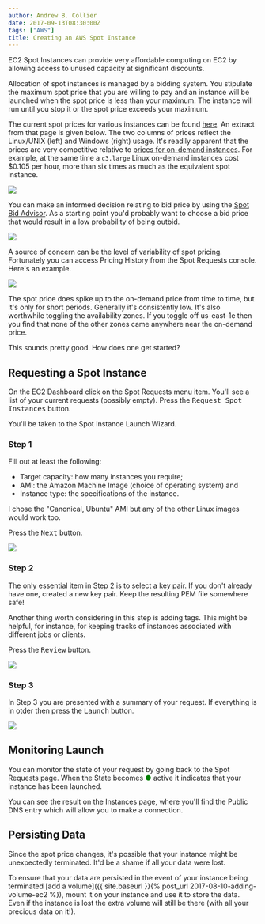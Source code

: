```yaml
---
author: Andrew B. Collier
date: 2017-09-13T08:30:00Z
tags: ["AWS"]
title: Creating an AWS Spot Instance
---
```


EC2 Spot Instances can provide very affordable computing on EC2 by allowing access to unused capacity at significant discounts.

<!--more-->

Allocation of spot instances is managed by a bidding system. You stipulate the maximum spot price that you are willing to pay and an instance will be launched when the spot price is less than your maximum. The instance will run until you stop it or the spot price exceeds your maximum.

The current spot prices for various instances can be found [here](https://aws.amazon.com/ec2/spot/pricing/). An extract from that page is given below. The two columns of prices reflect the Linux/UNIX (left) and Windows (right) usage. It's readily apparent that the prices are very competitive relative to [prices for on-demand instances](https://aws.amazon.com/ec2/pricing/on-demand/). For example, at the same time a `c3.large` Linux on-demand instances cost $0.105 per hour, more than six times as much as the equivalent spot instance.

![](/img/2017/09/aws-spot-price-example.png)

You can make an informed decision relating to bid price by using the [Spot Bid Advisor](https://aws.amazon.com/ec2/spot/bid-advisor/). As a starting point you'd probably want to choose a bid price that would result in a low probability of being outbid.

![](/img/2017/09/aws-spot-bid-advisor.png)

A source of concern can be the level of variability of spot pricing. Fortunately you can access Pricing History from the Spot Requests console. Here's an example.

![](/img/2017/09/aws-spot-price-history.png)

The spot price does spike up to the on-demand price from time to time, but it's only for short periods. Generally it's consistently low. It's also worthwhile toggling the availability zones. If you toggle off us-east-1e then you find that none of the other zones came anywhere near the on-demand price.

This sounds pretty good. How does one get started?

## Requesting a Spot Instance

On the EC2 Dashboard click on the Spot Requests menu item. You'll see a list of your current requests (possibly empty). Press the <kbd class="bg-primary nobreak">Request Spot Instances</kbd> button.

You'll be taken to the Spot Instance Launch Wizard.

### Step 1

Fill out at least the following:

- Target capacity: how many instances you require;
- AMI: the Amazon Machine Image (choice of operating system) and
- Instance type: the specifications of the instance.

I chose the "Canonical, Ubuntu" AMI but any of the other Linux images would work too.

Press the <kbd class="bg-primary nobreak">Next</kbd> button.

![](/img/2017/09/aws-spot-launch-wizard-step-1.png)

### Step 2

The only essential item in Step 2 is to select a key pair. If you don't already have one, created a new key pair. Keep the resulting PEM file somewhere safe!

Another thing worth considering in this step is adding tags. This might be helpful, for instance, for keeping tracks of instances associated with different jobs or clients.

Press the <kbd class="bg-primary nobreak">Review</kbd> button.

![](/img/2017/09/aws-spot-launch-wizard-step-2.png)

### Step 3

In Step 3 you are presented with a summary of your request. If everything is in otder then press the <kbd class="bg-primary nobreak">Launch</kbd> button.

![](/img/2017/09/aws-spot-launch-wizard-step-3.png)

## Monitoring Launch

You can monitor the state of your request by going back to the Spot Requests page. When the State becomes <span style="color: green;">●</span> active it indicates that your instance has been launched.

You can see the result on the Instances page, where you'll find the Public DNS entry which will allow you to make a connection.

## Persisting Data

Since the spot price changes, it's possible that your instance might be unexpectedly terminated. It'd be a shame if all your data were lost.

To ensure that your data are persisted in the event of your instance being terminated [add a volume]({{ site.baseurl }}{% post_url 2017-08-10-adding-volume-ec2 %}), mount it on your instance and use it to store the data. Even if the instance is lost the extra volume will still be there (with all your precious data on it!).